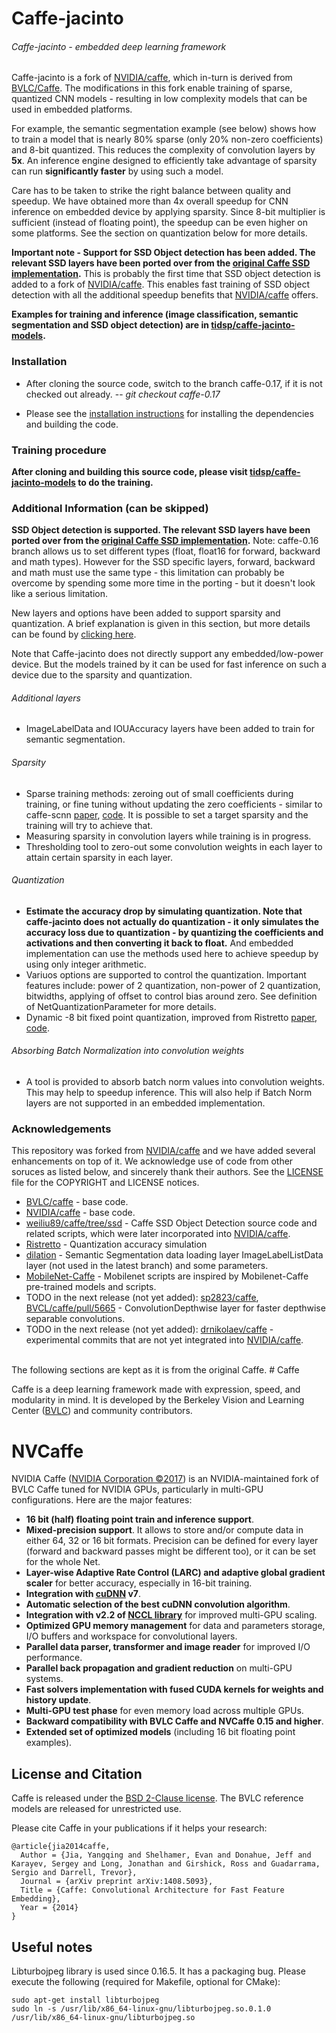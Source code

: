 # Caffe-jacinto
###### Caffe-jacinto - embedded deep learning framework

Caffe-jacinto is a fork of [NVIDIA/caffe](https://github.com/NVIDIA/caffe), which in-turn is derived from [BVLC/Caffe](https://github.com/BVLC/caffe). The modifications in this fork enable training of sparse, quantized CNN models - resulting in low complexity models that can be used in embedded platforms. 

For example, the semantic segmentation example (see below) shows how to train a model that is nearly 80% sparse (only 20% non-zero coefficients) and 8-bit quantized. This reduces the complexity of convolution layers by <b>5x</b>. An inference engine designed to efficiently take advantage of sparsity can run <b>significantly faster</b> by using such a model. 

Care has to be taken to strike the right balance between quality and speedup. We have obtained more than 4x overall speedup for CNN inference on embedded device by applying sparsity. Since 8-bit multiplier is sufficient (instead of floating point), the speedup can be even higher on some platforms. See the section on quantization below for more details.

**Important note - Support for SSD Object detection has been added. The relevant SSD layers have been ported over from the [original Caffe SSD implementation](https://github.com/weiliu89/caffe/tree/ssd).** This is probably the first time that SSD object detection is added to a fork of [NVIDIA/caffe](https://github.com/NVIDIA/caffe). This enables fast training of SSD object detection with all the additional speedup benefits that [NVIDIA/caffe](https://github.com/NVIDIA/caffe) offers. 

**Examples for training and inference (image classification, semantic segmentation and SSD object detection) are in [tidsp/caffe-jacinto-models](https://github.com/tidsp/caffe-jacinto-models).**

### Installation
* After cloning the source code, switch to the branch caffe-0.17, if it is not checked out already.
-- *git checkout caffe-0.17*

* Please see the [installation instructions](INSTALL.md) for installing the dependencies and building the code. 

### Training procedure
**After cloning and building this source code, please visit [tidsp/caffe-jacinto-models](https://github.com/tidsp/caffe-jacinto-models) to do the training.**

### Additional Information (can be skipped)

**SSD Object detection is supported. The relevant SSD layers have been ported over from the [original Caffe SSD implementation](https://github.com/weiliu89/caffe/tree/ssd).** Note: caffe-0.16 branch allows us to set different types (float, float16 for forward, backward and math types). However for the SSD specific layers, forward, backward and math must use the same type - this limitation can probably be overcome by spending some more time in the porting - but it doesn't look like a serious limitation.

New layers and options have been added to support sparsity and quantization. A brief explanation is given in this section, but more details can be found by [clicking here](FEATURES.md). 

Note that Caffe-jacinto does not directly support any embedded/low-power device. But the models trained by it can be used for fast inference on such a device due to the sparsity and quantization.

###### Additional layers
* ImageLabelData and IOUAccuracy layers have been added to train for semantic segmentation.

###### Sparsity
* Sparse training methods: zeroing out of small coefficients during training, or fine tuning without updating the zero coefficients - similar to caffe-scnn [paper](https://arxiv.org/abs/1608.03665), [code](https://github.com/wenwei202/caffe/tree/scnn). It is possible to set a target sparsity and the training will try to achieve that.
* Measuring sparsity in convolution layers while training is in progress. 
* Thresholding tool to zero-out some convolution weights in each layer to attain certain sparsity in each layer.

###### Quantization
* **Estimate the accuracy drop by simulating quantization. Note that caffe-jacinto does not actually do quantization - it only simulates the accuracy loss due to quantization - by quantizing the coefficients and activations and then converting it back to float.** And embedded implementation can use the methods used here to achieve speedup by using only integer arithmetic.
* Variuos options are supported to control the quantization. Important features include: power of 2 quantization, non-power of 2 quantization, bitwidths, applying of offset to control bias around zero. See definition of NetQuantizationParameter for more details.
* Dynamic -8 bit fixed point quantization, improved from Ristretto [paper](https://arxiv.org/abs/1605.06402), [code](https://github.com/pmgysel/caffe).

###### Absorbing Batch Normalization into convolution weights
* A tool is provided to absorb batch norm values into convolution weights. This may help to speedup inference. This will also help if Batch Norm layers are not supported in an embedded implementation.

### Acknowledgements
This repository was forked from [NVIDIA/caffe](http://www.github.com/NVIDIA/caffe) and we have added several enhancements on top of it. We acknowledge use of code from other soruces as listed below, and sincerely thank their authors. See the [LICENSE](/LICENSE) file for the COPYRIGHT and LICENSE notices.
* [BVLC/caffe](https://github.com/BVLC/caffe) - base code.
* [NVIDIA/caffe](http://www.github.com/NVIDIA/caffe) - base code.
* [weiliu89/caffe/tree/ssd](https://github.com/weiliu89/caffe/tree/ssd) - Caffe SSD Object Detection source code and related scripts, which were later incorporated into [NVIDIA/caffe](http://www.github.com/NVIDIA/caffe).
* [Ristretto](https://github.com/pmgysel/caffe) - Quantization accuracy simulation
* [dilation](https://github.com/fyu/dilation) - Semantic Segmentation data loading layer ImageLabelListData layer (not used in the latest branch) and some parameters.
* [MobileNet-Caffe](https://github.com/shicai/MobileNet-Caffe) - Mobilenet scripts are inspired by Mobilenet-Caffe pre-trained models and scripts.
* TODO in the next release (not yet added): [sp2823/caffe](https://github.com/sp2823/caffe), [BVCL/caffe/pull/5665](https://github.com/BVLC/caffe/pull/5665) - ConvolutionDepthwise layer for faster depthwise separable convolutions.
* TODO in the next release (not yet added): [drnikolaev/caffe](https://github.com/drnikolaev/caffe) - experimental commits that are not yet integrated into [NVIDIA/caffe](http://www.github.com/NVIDIA/caffe).

<br>
The following sections are kept as it is from the original Caffe.
# Caffe

Caffe is a deep learning framework made with expression, speed, and modularity in mind.
It is developed by the Berkeley Vision and Learning Center ([BVLC](http://bvlc.eecs.berkeley.edu))
and community contributors.

# NVCaffe

NVIDIA Caffe ([NVIDIA Corporation &copy;2017](http://nvidia.com)) is an NVIDIA-maintained fork
of BVLC Caffe tuned for NVIDIA GPUs, particularly in multi-GPU configurations.
Here are the major features:
* **16 bit (half) floating point train and inference support**.
* **Mixed-precision support**. It allows to store and/or compute data in either 
64, 32 or 16 bit formats. Precision can be defined for every layer (forward and 
backward passes might be different too), or it can be set for the whole Net.
* **Layer-wise Adaptive Rate Control (LARC) and adaptive global gradient scaler** for better
 accuracy, especially in 16-bit training.
* **Integration with  [cuDNN](https://developer.nvidia.com/cudnn) v7**.
* **Automatic selection of the best cuDNN convolution algorithm**.
* **Integration with v2.2 of [NCCL library](https://github.com/NVIDIA/nccl)**
 for improved multi-GPU scaling.
* **Optimized GPU memory management** for data and parameters storage, I/O buffers 
and workspace for convolutional layers.
* **Parallel data parser, transformer and image reader** for improved I/O performance.
* **Parallel back propagation and gradient reduction** on multi-GPU systems.
* **Fast solvers implementation with fused CUDA kernels for weights and history update**.
* **Multi-GPU test phase** for even memory load across multiple GPUs.
* **Backward compatibility with BVLC Caffe and NVCaffe 0.15 and higher**.
* **Extended set of optimized models** (including 16 bit floating point examples).


## License and Citation

Caffe is released under the [BSD 2-Clause license](https://github.com/BVLC/caffe/blob/master/LICENSE).
The BVLC reference models are released for unrestricted use.

Please cite Caffe in your publications if it helps your research:

    @article{jia2014caffe,
      Author = {Jia, Yangqing and Shelhamer, Evan and Donahue, Jeff and Karayev, Sergey and Long, Jonathan and Girshick, Ross and Guadarrama, Sergio and Darrell, Trevor},
      Journal = {arXiv preprint arXiv:1408.5093},
      Title = {Caffe: Convolutional Architecture for Fast Feature Embedding},
      Year = {2014}
    }

## Useful notes

Libturbojpeg library is used since 0.16.5. It has a packaging bug. Please execute the following (required for Makefile, optional for CMake):
```
sudo apt-get install libturbojpeg
sudo ln -s /usr/lib/x86_64-linux-gnu/libturbojpeg.so.0.1.0 /usr/lib/x86_64-linux-gnu/libturbojpeg.so
```
